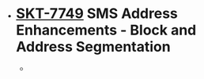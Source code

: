- # [SKT-7749](https://wondersco.atlassian.net/browse/SKT-7749) SMS Address Enhancements - Block and Address Segmentation
	-